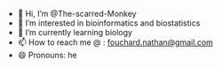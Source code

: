 - 👋 Hi, I’m @The-scarred-Monkey
- 👀 I’m interested in bioinformatics and biostatistics
- 🌱 I’m currently learning biology 
- 📫 How to reach me 
@ : fouchard.nathan@gmail.com
- 😄 Pronouns: he


<!---
The-scarred-Monkey/The-scarred-Monkey is a ✨ special ✨ repository because its `README.md` (this file) appears on your GitHub profile.
You can click the Preview link to take a look at your changes.
--->
